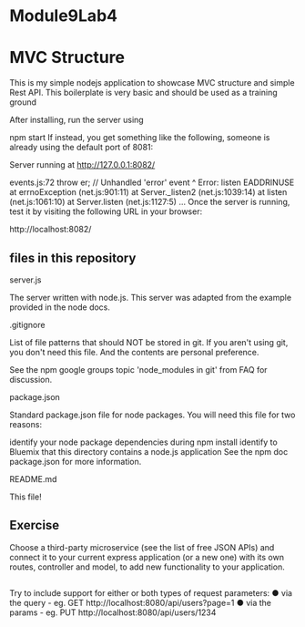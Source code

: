 # Module9Lab4


# MVC Structure

This is my simple nodejs application to showcase MVC structure and simple Rest API. This boilerplate is very basic and should be used as a training ground

After installing, run the server using

npm start
If instead, you get something like the following, someone is already using the default port of 8081:

Server running at http://127.0.0.1:8082/

events.js:72
    throw er; // Unhandled 'error' event
              ^
Error: listen EADDRINUSE
    at errnoException (net.js:901:11)
    at Server._listen2 (net.js:1039:14)
    at listen (net.js:1061:10)
    at Server.listen (net.js:1127:5)
    ...
Once the server is running, test it by visiting the following URL in your browser:

http://localhost:8082/

## files in this repository

server.js

The server written with node.js. This server was adapted from the example provided in the node docs.

.gitignore

List of file patterns that should NOT be stored in git. If you aren't using git, you don't need this file. And the contents are personal preference.

See the npm google groups topic 'node_modules in git' from FAQ for discussion.

package.json

Standard package.json file for node packages. You will need this file for two reasons:

identify your node package dependencies during npm install
identify to Bluemix that this directory contains a node.js application
See the npm doc package.json for more information.

README.md

This file!

## Exercise
Choose a third-party microservice (see the list of free JSON APIs) and connect it to your
current express application (or a new one) with its own routes, controller and model, to
add new functionality to your application.

## 
Try to include support for either or both types of request parameters:
● via the query - eg. GET http://localhost:8080/api/users?page=1
● via the params - eg. PUT http://localhost:8080/api/users/1234